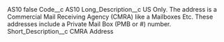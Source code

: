 <?xml version="1.0" encoding="UTF-8"?>
<CustomMetadata xmlns="http://soap.sforce.com/2006/04/metadata" xmlns:xsi="http://www.w3.org/2001/XMLSchema-instance" xmlns:xsd="http://www.w3.org/2001/XMLSchema">
    <label>AS10</label>
    <protected>false</protected>
    <values>
        <field>Code__c</field>
        <value xsi:type="xsd:string">AS10</value>
    </values>
    <values>
        <field>Long_Description__c</field>
        <value xsi:type="xsd:string">US Only. The address is a Commercial Mail Receiving Agency (CMRA) like a Mailboxes Etc. These addresses include a Private Mail Box (PMB or #) number.</value>
    </values>
    <values>
        <field>Short_Description__c</field>
        <value xsi:type="xsd:string">CMRA Address</value>
    </values>
</CustomMetadata>
